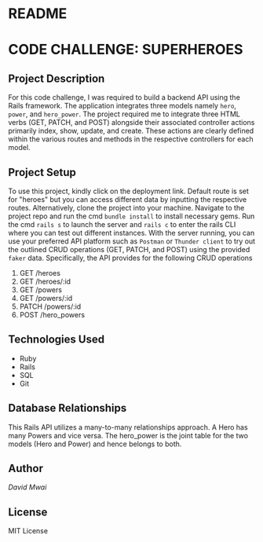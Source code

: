 # README
# CODE CHALLENGE: SUPERHEROES
## Project Description
For this code challenge, I was required to build a backend API using the Rails framework. The application integrates three models namely `hero`, `power`, and `hero_power`. The project required me to integrate three HTML verbs (GET, PATCH, and POST) alongside their associated controller actions primarily index, show, update, and create. These actions are clearly defined within the various routes and methods in the respective controllers for each model. 

## Project Setup
To use this project, kindly click on the deployment link. Default route is set for "heroes" but you can access different data by inputting the respective routes. Alternatively, clone the project into your machine. Navigate to the project repo and run the cmd `bundle install` to install necessary gems. Run the cmd `rails s` to launch the server and `rails c` to enter the rails CLI where you can test out different instances. With the server running, you can use your preferred API platform such as `Postman` or `Thunder client` to try out the outlined CRUD operations (GET, PATCH, and POST) using the provided `faker` data. Specifically, the API provides for the following CRUD operations 
1. GET /heroes <br>
2. GET /heroes/:id<br>
3. GET /powers<br>
4. GET /powers/:id<br>
5. PATCH /powers/:id<br>
6. POST /hero_powers

## Technologies Used
- Ruby 
- Rails 
- SQL 
- Git 

## Database Relationships 
This Rails API utilizes a many-to-many relationships approach. A Hero has many Powers and vice versa. The hero_power is the joint table for the two models (Hero and Power) and hence belongs to both. 

## Author 
*David Mwai*

## License 
MIT License 

